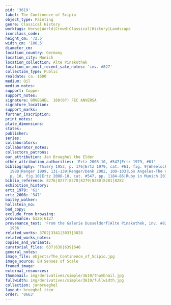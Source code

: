 ```yaml
---
pid: '3619'
label: The Continence of Scipio
object_type: Painting
genre: Classical History
worktags: Horse|World|Crowd|Classical|History|Landscape
iconclass_code:
height_cm: '72.5'
width_cm: '106.5'
diameter_cm:
location_country: Germany
location_city: Munich
location_collection: Alte Pinakothek
location_or_most_recent_sale_notes: 'inv. #827'
collection_type: Public
realdate: ca. 1600
medium: Oil
medium_notes:
support: Copper
support_notes:
signature: BRUEGHEL  160(0?) FEC ANVERSA
signature_location:
support_marks:
further_inscription:
print_notes:
plate_dimensions:
states:
publisher:
series:
collaborators:
collaborator_notes:
collectors_patrons:
our_attribution: Jan Brueghel the Elder
other_attribution_authorities: 'Ertz 2008-10, #547|Ertz 1979, #61'
bibliography: 'Thiéry 1953, p. 176|Ertz 1979, cat. #61, fig. 9|Wheelock, in Washington/Cincinnati
  1988|Renger 1999, 131-139|Renger/Denk 2002, 100-103|Los Angeles-The Hague 2006,
  p. 10, fig.10|Ertz 2008-10, cat. #547, pp. 1184-86|Ruby in Munich 2013, p. 36'
biblio_reference: 8276|8277|8278|8279|8280|8281|8282
exhibition_history:
ertz_1979: '61'
ertz_2008: '547'
bailey_walker:
hollstein_no:
bad_copy:
exclude_from_browsing:
provenance: 6126|6127
provenance_text: 'From the Galerie Dusseldorf|Alte Pinakothek, inv. #827, Munich,
  1936'
related_works: 3702|3341|3033|3028
related_works_notes:
copies_and_variants:
curatorial_files: 637|638|639|640
general_notes:
image_file: objects/The_Continence_of_Scipio.jpg
image_source: EH Senses of Scale
framed_image:
external_resources:
thumbnail: img/derivatives/simple/3619/thumbnail.jpg
fullwidth: img/derivatives/simple/3619/fullwidth.jpg
collection: janbrueghel
layout: brueghel_item
order: '0663'
---
```


